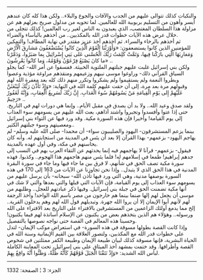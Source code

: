 ------------------------------------------------------------------------

والنكبات كذلك تتوالى عليهم من الجدب والآفات والجوع والبلاء.. ولكن هذا
كله كان عندهم أيسر وأهون من التسليم بربوبية الله للعالمين. لما تحويه من
مدلول صريح بعزلهم هم عن مزاولة هذا السلطان المغتصب، الذي يعبدون به الناس
لغير رب العالمين! كذلك تتجلى من خلال عرض هذه الآيات خطوات قدر الله
بالمكذبين.. من أخذهم بالبأساء والضراء.  
ثم أخذهم بالرخاء والسراء. ثم أخذهم أخذ عزيز مقتدر في نهاية المطاف!
والتمكين للمؤمنين الذين كانوا يستضعفون: «وَأَوْرَثْنَا الْقَوْمَ الَّذِينَ كانُوا
يُسْتَضْعَفُونَ مَشارِقَ الْأَرْضِ وَمَغارِبَهَا الَّتِي بارَكْنا فِيها، وَتَمَّتْ كَلِمَتُ رَبِّكَ الْحُسْنى عَلى
بَنِي إِسْرائِيلَ بِما صَبَرُوا، وَدَمَّرْنا ما كانَ يَصْنَعُ فِرْعَوْنُ وَقَوْمُهُ، وَما كانُوا يَعْرِشُونَ»
..  
ولكن بني إسرائيل غلبت عليهم جبلتهم الملتوية الخبيثة. ففسقوا عن أمر الله-
كما يجلو السياق القرآني ذلك- وراوغوا موسى نبيهم وزعيمهم ومنقذهم مراوغة
مؤذية وعصوا وبطروا النعمة ولم يستقيموا ولم يشكروا وتكرر منهم ذلك كله بعد
مغفرة الله لهم وقبولهم مرة بعد مرة، إلى أن حقت عليهم كلمة الله في
النهاية: «وَإِذْ تَأَذَّنَ رَبُّكَ لَيَبْعَثَنَّ عَلَيْهِمْ إِلى يَوْمِ الْقِيامَةِ مَنْ يَسُومُهُمْ سُوءَ
الْعَذابِ. إِنَّ رَبَّكَ لَسَرِيعُ الْعِقابِ، وَإِنَّهُ لَغَفُورٌ رَحِيمٌ» ..  
ولقد صدق وعيد الله.. ولا بد أن يصدق في مقبل الأيام.. وإنما هي دورات لهم
في التاريخ. حتى إذا عتوا وأفسدوا وتجبروا واشتد أذاهم، بعث الله عليهم من
يسومهم سوء العذاب إلى يوم القيامة! وأخيرا فإن هذه السورة مكية. وقد ورد
فيها عن التواء بني إسرائيل ومعصيتهم وسوء جبلتهم الكثير..  
بينما يزعم المستشرقون- اليهود والصليبيون سواء- أن محمدا- صلى الله عليه
وسلم- لم يهاجم اليهود- بزعمهم- بهذا القرآن إلا بعد أن يئس في المدينة من
استجابتهم له. وأنه كان يحاسنهم في مكة، وفي أول عهده بالمدينة.  
فيقول- بزعمهم- قرآنا لا يهاجمهم فيه إنما يحدثهم عن التقاء العرب بهم في
النسب إلى جدهم إبراهيم! طمعا في إسلامهم له! فلما يئس منهم هاجمهم هذا
الهجوم.. وكذبوا. فهذه سورة مكية تصف الحق في شأنهم، لا فرق بين ما جاء
فيها وما جاء في سورة البقرة المدنية في هذا الحق الذي لا يتبدل.. وإذا نحن
تجاوزنا عن الآيات من 163 إلى 170 في هذه السورة بوصفها مدنية، وهي التي
ورد فيها تأذن الله- سبحانه- بأن يرسل عليهم من يسومهم سوء العذاب إلى يوم
القيامة، فإن الآيات التي قبلها والتي بعدها والتي لا شك في أنها مكية
تضمنت الحق في جبلة بني إسرائيل. وفيها ذكر عبادتهم للعجل.. وطلبهم من موسى
أن يجعل لهم إلها صنما بينما هم خارجون من مصر باسم الله الواحد! وأخذ
الرجفة لهم لأنهم أبوا الإيمان إلا أن يروا الله جهرة. وتبديلهم قول الله
لهم وهم يدخلون القرية.. إلخ مما يدمغ أولئك الزاعمين من المستشرقين
بالافتراء على التاريخ بعد الافتراء على الله ورسوله.. وهؤلاء هم الذين
يتخذهم بعض من يكتبون عن الإسلام أساتذة لهم فيما يكتبون! وحسبنا هذه
المعالم في القصة حتى نواجه نصوصها بالتفصيل.  
وإذا كانت القصة بطولها مسوقة في هذه السورة- في استعراض موكب الإيمان-
لتدل على خطوات قدر الله مع المكذبين، ولتصور العلاقة بين القيم الإيمانية
وسنة الله في الحياة البشرية، فإنها مسوقة كذلك لبيان طبيعة الإيمان وطبيعة
الكفر ممثلتين في شخوص القصة وأطرافها. وقد ختمت بمشهد أخذ الميثاق على بني
إسرائيل، تحت المعاينة الكاملة لبأس الله الشديد: «وَإِذْ نَتَقْنَا الْجَبَلَ فَوْقَهُمْ
كَأَنَّهُ ظُلَّةٌ، وَظَنُّوا أَنَّهُ واقِعٌ بِهِمْ.

------------------------------------------------------------------------

الجزء: 3 ¦ الصفحة: 1332
